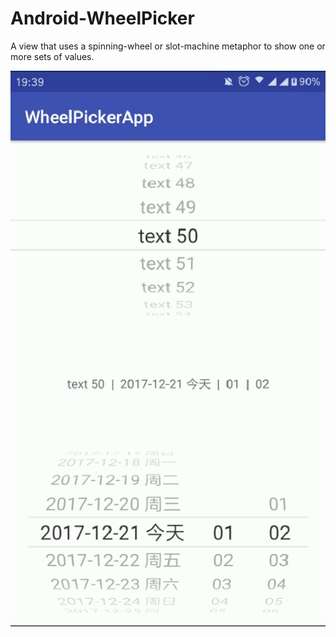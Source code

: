 # Android-WheelPicker

A view that uses a spinning-wheel or slot-machine metaphor to show one or more sets of values.

![](preview/demo_preview.gif)